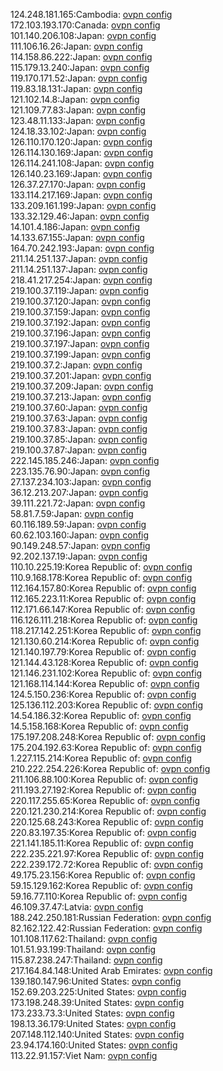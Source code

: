 124.248.181.165:Cambodia: [ovpn config](vpn/124_248_181_165.ovpn)  
172.103.193.170:Canada: [ovpn config](vpn/172_103_193_170.ovpn)  
101.140.206.108:Japan: [ovpn config](vpn/101_140_206_108.ovpn)  
111.106.16.26:Japan: [ovpn config](vpn/111_106_16_26.ovpn)  
114.158.86.222:Japan: [ovpn config](vpn/114_158_86_222.ovpn)  
115.179.13.240:Japan: [ovpn config](vpn/115_179_13_240.ovpn)  
119.170.171.52:Japan: [ovpn config](vpn/119_170_171_52.ovpn)  
119.83.18.131:Japan: [ovpn config](vpn/119_83_18_131.ovpn)  
121.102.14.8:Japan: [ovpn config](vpn/121_102_14_8.ovpn)  
121.109.77.83:Japan: [ovpn config](vpn/121_109_77_83.ovpn)  
123.48.11.133:Japan: [ovpn config](vpn/123_48_11_133.ovpn)  
124.18.33.102:Japan: [ovpn config](vpn/124_18_33_102.ovpn)  
126.110.170.120:Japan: [ovpn config](vpn/126_110_170_120.ovpn)  
126.114.130.169:Japan: [ovpn config](vpn/126_114_130_169.ovpn)  
126.114.241.108:Japan: [ovpn config](vpn/126_114_241_108.ovpn)  
126.140.23.169:Japan: [ovpn config](vpn/126_140_23_169.ovpn)  
126.37.27.170:Japan: [ovpn config](vpn/126_37_27_170.ovpn)  
133.114.217.169:Japan: [ovpn config](vpn/133_114_217_169.ovpn)  
133.209.161.199:Japan: [ovpn config](vpn/133_209_161_199.ovpn)  
133.32.129.46:Japan: [ovpn config](vpn/133_32_129_46.ovpn)  
14.101.4.186:Japan: [ovpn config](vpn/14_101_4_186.ovpn)  
14.133.67.155:Japan: [ovpn config](vpn/14_133_67_155.ovpn)  
164.70.242.193:Japan: [ovpn config](vpn/164_70_242_193.ovpn)  
211.14.251.137:Japan: [ovpn config](vpn/211_14_251_137.ovpn)  
211.14.251.137:Japan: [ovpn config](vpn/211_14_251_137.ovpn)  
218.41.217.254:Japan: [ovpn config](vpn/218_41_217_254.ovpn)  
219.100.37.119:Japan: [ovpn config](vpn/219_100_37_119.ovpn)  
219.100.37.120:Japan: [ovpn config](vpn/219_100_37_120.ovpn)  
219.100.37.159:Japan: [ovpn config](vpn/219_100_37_159.ovpn)  
219.100.37.192:Japan: [ovpn config](vpn/219_100_37_192.ovpn)  
219.100.37.196:Japan: [ovpn config](vpn/219_100_37_196.ovpn)  
219.100.37.197:Japan: [ovpn config](vpn/219_100_37_197.ovpn)  
219.100.37.199:Japan: [ovpn config](vpn/219_100_37_199.ovpn)  
219.100.37.2:Japan: [ovpn config](vpn/219_100_37_2.ovpn)  
219.100.37.201:Japan: [ovpn config](vpn/219_100_37_201.ovpn)  
219.100.37.209:Japan: [ovpn config](vpn/219_100_37_209.ovpn)  
219.100.37.213:Japan: [ovpn config](vpn/219_100_37_213.ovpn)  
219.100.37.60:Japan: [ovpn config](vpn/219_100_37_60.ovpn)  
219.100.37.63:Japan: [ovpn config](vpn/219_100_37_63.ovpn)  
219.100.37.83:Japan: [ovpn config](vpn/219_100_37_83.ovpn)  
219.100.37.85:Japan: [ovpn config](vpn/219_100_37_85.ovpn)  
219.100.37.87:Japan: [ovpn config](vpn/219_100_37_87.ovpn)  
222.145.185.246:Japan: [ovpn config](vpn/222_145_185_246.ovpn)  
223.135.76.90:Japan: [ovpn config](vpn/223_135_76_90.ovpn)  
27.137.234.103:Japan: [ovpn config](vpn/27_137_234_103.ovpn)  
36.12.213.207:Japan: [ovpn config](vpn/36_12_213_207.ovpn)  
39.111.221.72:Japan: [ovpn config](vpn/39_111_221_72.ovpn)  
58.81.7.59:Japan: [ovpn config](vpn/58_81_7_59.ovpn)  
60.116.189.59:Japan: [ovpn config](vpn/60_116_189_59.ovpn)  
60.62.103.160:Japan: [ovpn config](vpn/60_62_103_160.ovpn)  
90.149.248.57:Japan: [ovpn config](vpn/90_149_248_57.ovpn)  
92.202.137.19:Japan: [ovpn config](vpn/92_202_137_19.ovpn)  
110.10.225.19:Korea Republic of: [ovpn config](vpn/110_10_225_19.ovpn)  
110.9.168.178:Korea Republic of: [ovpn config](vpn/110_9_168_178.ovpn)  
112.164.157.80:Korea Republic of: [ovpn config](vpn/112_164_157_80.ovpn)  
112.165.223.11:Korea Republic of: [ovpn config](vpn/112_165_223_11.ovpn)  
112.171.66.147:Korea Republic of: [ovpn config](vpn/112_171_66_147.ovpn)  
116.126.111.218:Korea Republic of: [ovpn config](vpn/116_126_111_218.ovpn)  
118.217.142.251:Korea Republic of: [ovpn config](vpn/118_217_142_251.ovpn)  
121.130.60.214:Korea Republic of: [ovpn config](vpn/121_130_60_214.ovpn)  
121.140.197.79:Korea Republic of: [ovpn config](vpn/121_140_197_79.ovpn)  
121.144.43.128:Korea Republic of: [ovpn config](vpn/121_144_43_128.ovpn)  
121.146.231.102:Korea Republic of: [ovpn config](vpn/121_146_231_102.ovpn)  
121.168.114.144:Korea Republic of: [ovpn config](vpn/121_168_114_144.ovpn)  
124.5.150.236:Korea Republic of: [ovpn config](vpn/124_5_150_236.ovpn)  
125.136.112.203:Korea Republic of: [ovpn config](vpn/125_136_112_203.ovpn)  
14.54.186.32:Korea Republic of: [ovpn config](vpn/14_54_186_32.ovpn)  
14.5.158.168:Korea Republic of: [ovpn config](vpn/14_5_158_168.ovpn)  
175.197.208.248:Korea Republic of: [ovpn config](vpn/175_197_208_248.ovpn)  
175.204.192.63:Korea Republic of: [ovpn config](vpn/175_204_192_63.ovpn)  
1.227.115.214:Korea Republic of: [ovpn config](vpn/1_227_115_214.ovpn)  
210.222.254.226:Korea Republic of: [ovpn config](vpn/210_222_254_226.ovpn)  
211.106.88.100:Korea Republic of: [ovpn config](vpn/211_106_88_100.ovpn)  
211.193.27.192:Korea Republic of: [ovpn config](vpn/211_193_27_192.ovpn)  
220.117.255.65:Korea Republic of: [ovpn config](vpn/220_117_255_65.ovpn)  
220.121.230.214:Korea Republic of: [ovpn config](vpn/220_121_230_214.ovpn)  
220.125.68.243:Korea Republic of: [ovpn config](vpn/220_125_68_243.ovpn)  
220.83.197.35:Korea Republic of: [ovpn config](vpn/220_83_197_35.ovpn)  
221.141.185.11:Korea Republic of: [ovpn config](vpn/221_141_185_11.ovpn)  
222.235.221.97:Korea Republic of: [ovpn config](vpn/222_235_221_97.ovpn)  
222.239.172.72:Korea Republic of: [ovpn config](vpn/222_239_172_72.ovpn)  
49.175.23.156:Korea Republic of: [ovpn config](vpn/49_175_23_156.ovpn)  
59.15.129.162:Korea Republic of: [ovpn config](vpn/59_15_129_162.ovpn)  
59.16.77.110:Korea Republic of: [ovpn config](vpn/59_16_77_110.ovpn)  
46.109.37.47:Latvia: [ovpn config](vpn/46_109_37_47.ovpn)  
188.242.250.181:Russian Federation: [ovpn config](vpn/188_242_250_181.ovpn)  
82.162.122.42:Russian Federation: [ovpn config](vpn/82_162_122_42.ovpn)  
101.108.117.62:Thailand: [ovpn config](vpn/101_108_117_62.ovpn)  
101.51.93.199:Thailand: [ovpn config](vpn/101_51_93_199.ovpn)  
115.87.238.247:Thailand: [ovpn config](vpn/115_87_238_247.ovpn)  
217.164.84.148:United Arab Emirates: [ovpn config](vpn/217_164_84_148.ovpn)  
139.180.147.96:United States: [ovpn config](vpn/139_180_147_96.ovpn)  
152.69.203.225:United States: [ovpn config](vpn/152_69_203_225.ovpn)  
173.198.248.39:United States: [ovpn config](vpn/173_198_248_39.ovpn)  
173.233.73.3:United States: [ovpn config](vpn/173_233_73_3.ovpn)  
198.13.36.179:United States: [ovpn config](vpn/198_13_36_179.ovpn)  
207.148.112.140:United States: [ovpn config](vpn/207_148_112_140.ovpn)  
23.94.174.160:United States: [ovpn config](vpn/23_94_174_160.ovpn)  
113.22.91.157:Viet Nam: [ovpn config](vpn/113_22_91_157.ovpn)  

